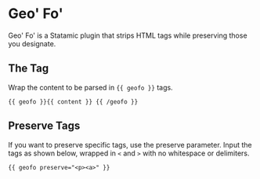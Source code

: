 # Geo' Fo'

Geo' Fo' is a Statamic plugin that strips HTML tags while preserving those you designate.

## The Tag
Wrap the content to be parsed in `{{ geofo }}` tags.

    {{ geofo }}{{ content }} {{ /geofo }}

## Preserve Tags

If you want to preserve specific tags, use the preserve parameter. Input the tags as shown below, wrapped in `<` and `>` with no whitespace or delimiters.
      
    {{ geofo preserve="<p><a>" }}